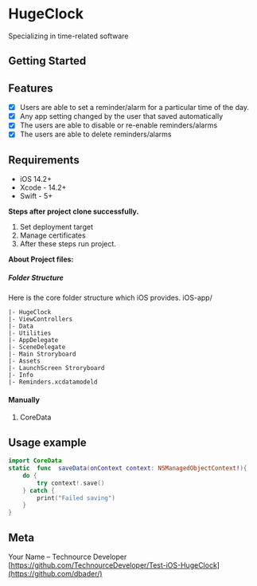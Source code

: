 # HugeClock
Specializing in time-related software

## Getting Started

## Features
- [x] Users are able to set a reminder/alarm for a particular time of the day.
- [x] Any app setting changed by the user that saved automatically
- [x] The users are able to disable or re-enable reminders/alarms
- [x] The users are able to delete reminders/alarms

## Requirements

- iOS 14.2+
- Xcode - 14.2+
- Swift - 5+

****Steps after project clone successfully.****

1. Set deployment target 
2. Manage certificates
3. After these steps run project.

**About Project files:**  
##### Folder Structure  
Here is the core folder structure which iOS provides. iOS-app/  

    |- HugeClock  
    |- ViewControllers  
    |- Data
    |- Utilities 
    |- AppDelegate
    |- SceneDelegate
    |- Main Stroryboard
    |- Assets
    |- LaunchScreen Stroryboard
    |- Info
    |- Reminders.xcdatamodeld

#### Manually
1. CoreData

## Usage example

```swift
import CoreData
static  func  saveData(onContext context: NSManagedObjectContext!){
    do {
        try context!.save()
    } catch {
        print("Failed saving")
    }
}
```

## Meta

Your Name – Technource Developer
[https://github.com/TechnourceDeveloper/Test-iOS-HugeClock](https://github.com/dbader/)
